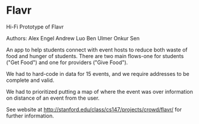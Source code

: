 Flavr
=====
Hi-Fi Prototype of Flavr

Authors:
Alex Engel
Andrew Luo
Ben Ulmer
Onkur Sen

An app to help students connect with event hosts to reduce both waste of food and hunger of students. There are two main flows-one for students ("Get Food") and one for providers ("Give Food"). 

We had to hard-code in data for 15 events, and we require addresses to be complete and valid.

We had to prioritized putting a map of where the event was over information on distance of an event from the user.

See website at http://stanford.edu/class/cs147/projects/crowd/flavr/ for further information.
